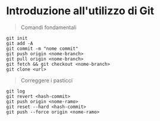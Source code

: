 # Introduzione all'utilizzo di Git

> Comandi fondamentali
```
git init 
git add -A
git commit -m "nome commit"
git push origin <nome-branch>
git pull origin <nome-branch>
git fetch && git checkout <nome-branch>
git clone <url>
```

> Correggere i pasticci
```
git log 
git revert <hash-commit>
git push origin <nome-ramo>
git reset --hard <hash-commit>
git push --force origin <nome-ramo>
```

